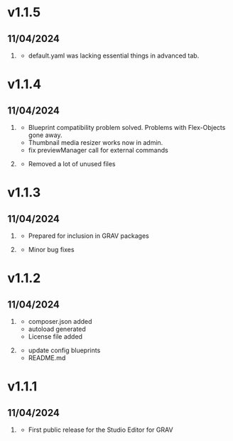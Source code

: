 # v1.1.5
## 11/04/2024

1. [](#bugfix)
    * default.yaml was lacking essential things in advanced tab.

# v1.1.4
## 11/04/2024

1. [](#bugfix)
    * Blueprint compatibility problem solved. Problems with Flex-Objects gone away.
    * Thumbnail media resizer works now in admin.
    * fix previewManager call for external commands

1. [](#improved)
    * Removed a lot of unused files

# v1.1.3
## 11/04/2024

1. [](#new)
    * Prepared for inclusion in GRAV packages

1. [](#improved)
    * Minor bug fixes


# v1.1.2
## 11/04/2024

1. [](#new)
    * composer.json added
    * autoload generated
    * License file added

1. [](#improved)
    * update config blueprints
    * README.md

# v1.1.1
## 11/04/2024

1. [](#new)
    * First public release for the Studio Editor for GRAV

